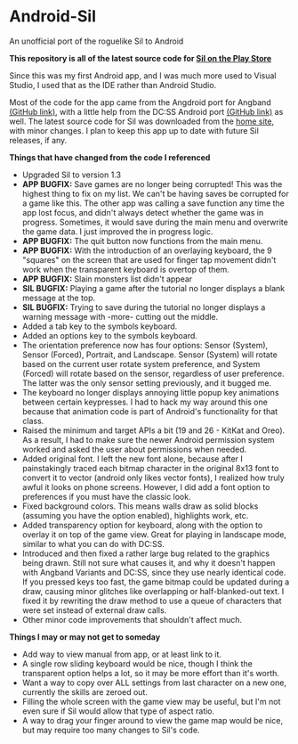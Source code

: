 # Android-Sil
An unofficial port of the roguelike Sil to Android

<b>This repository is all of the latest source code for <a href="https://play.google.com/store/apps/details?id=com.gmail.ShaosilDev.Sil.SilActivity">Sil on the Play Store</a></b>

Since this was my first Android app, and I was much more used to Visual Studio, I used that as the IDE rather than Android Studio.

Most of the code for the app came from the Angdroid port for Angband <a href="https://github.com/sergeybe/angdroid">(GitHub link)</a>, with a little help from the DC:SS Android port <a href="https://github.com/michaelbarlow7/dungeon-crawl-android">(GitHub link)</a> as well. The latest source code for Sil was downloaded from the <a href="http://www.amirrorclear.net/flowers/game/sil/index.html">home site</a>, with minor changes. I plan to keep this app up to date with future Sil releases, if any.

<b>Things that have changed from the code I referenced</b>
<ul>
<li>Upgraded Sil to version 1.3</li>
<li><b>APP BUGFIX:</b> Save games are no longer being corrupted! This was the highest thing to fix on my list. We can't be having saves be corrupted for a game like this. The other app was calling a save function any time the app lost focus, and didn't always detect whether the game was in progress. Sometimes, it would save during the main menu and overwrite the game data. I just improved the in progress logic.</li>
<li><b>APP BUGFIX:</b> The quit button now functions from the main menu.</li>
<li><b>APP BUGFIX:</b> With the introduction of an overlaying keyboard, the 9 "squares" on the screen that are used for finger tap movement didn't work when the transparent keyboard is overtop of them.</li>
<li><b>APP BUGFIX:</b> Slain monsters list didn't appear</li>
<li><b>SIL BUGFIX:</b> Playing a game after the tutorial no longer displays a blank message at the top.</li>
<li><b>SIL BUGFIX:</b> Trying to save during the tutorial no longer displays a warning message with -more- cutting out the middle.
<li>Added a tab key to the symbols keyboard.</li>
<li>Added an options key to the symbols keyboard.</li>
<li>The orientation preference now has four options: Sensor (System), Sensor (Forced), Portrait, and Landscape. Sensor (System) will rotate based on the current user rotate system preference, and System (Forced) will rotate based on the sensor, regardless of user preference. The latter was the only sensor setting previously, and it bugged me.</li>
<li>The keyboard no longer displays annoying little popup key animations between certain keypresses. I had to hack my way around this one because that animation code is part of Android's functionality for that class.</li>
<li>Raised the minimum and target APIs a bit (19 and 26 - KitKat and Oreo). As a result, I had to make sure the newer Android permission system worked and asked the user about permissions when needed.</li>
<li>Added original font. I left the new font alone, because after I painstakingly traced each bitmap character in the original 8x13 font to convert it to vector (android only likes vector fonts), I realized how truly awful it looks on phone screens. However, I did add a font option to preferences if you must have the classic look.</li>
<li>Fixed background colors. This means walls draw as solid blocks (assuming you have the option enabled), highlights work, etc.
<li>Added transparency option for keyboard, along with the option to overlay it on top of the game view. Great for playing in landscape mode, similar to what you can do with DC:SS.</li>
<li>Introduced and then fixed a rather large bug related to the graphics being drawn. Still not sure what causes it, and why it doesn't happen with Angband Variants and DC:SS, since they use nearly identical code. If you pressed keys too fast, the game bitmap could be updated during a draw, causing minor glitches like overlapping or half-blanked-out text. I fixed it by rewriting the draw method to use a queue of characters that were set instead of external draw calls.</li>
<li>Other minor code improvements that shouldn't affect much.</li>
</ul>

<b>Things I may or may not get to someday</b>
<ul>
<li>Add way to view manual from app, or at least link to it.</li>
<li>A single row sliding keyboard would be nice, though I think the transparent option helps a lot, so it may be more effort than it's worth.</li>
<li>Want a way to copy over ALL settings from last character on a new one, currently the skills are zeroed out.</li>
<li>Filling the whole screen with the game view may be useful, but I'm not even sure if Sil would allow that type of aspect ratio.</li>
<li>A way to drag your finger around to view the game map would be nice, but may require too many changes to Sil's code.</li>
</ul>
